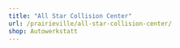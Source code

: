 ```yaml
---
title: "All Star Collision Center"
url: /prairieville/all-star-collision-center/
shop: Autowerkstatt
---
```


